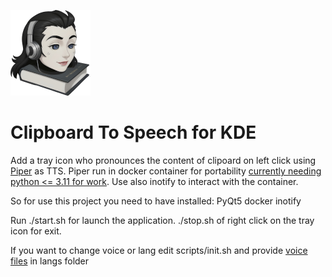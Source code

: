 ![Clipboard To Speech logo](ClipboardToSpeech.png)

# Clipboard To Speech for KDE

Add a tray icon who pronounces the content of clipoard on left click using [Piper](https://github.com/rhasspy/piper/) as TTS.
Piper run in docker container for portability [currently needing python <= 3.11 for work](https://github.com/rhasspy/piper/issues/509).
Use also inotify to interact with the container.

So for use this project you need to have installed:
PyQt5
docker
inotify

Run ./start.sh for launch the application.
./stop.sh of right click on the tray icon for exit.

If you want to change voice or lang edit scripts/init.sh and provide [voice files](https://huggingface.co/rhasspy/piper-voices/tree/v1.0.0) in langs folder
